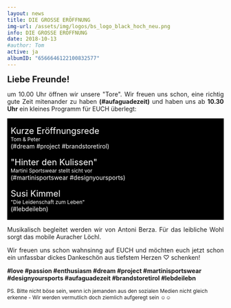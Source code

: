 ```yaml
---
layout: news
title: DIE GROSSE ERÖFFNUNG
img-url: /assets/img/logos/bs_logo_black_hoch_neu.png
info: DIE GROSSE ERÖFFNUNG
date: 2018-10-13
#author: Tom
active: ja
albumID: "6566646122100832577"
---
```

<b><span style="font-size:20px">Liebe Freunde!</span></b>

<p style="text-align: justify">um 10.00 Uhr öffnen wir unsere "Tore". Wir freuen uns schon, eine richtig gute
Zeit mitenander zu haben <b>(&#35;aufaguadezeit)</b> und haben uns ab <b>10.30 Uhr</b> ein kleines
Programm für EUCH überlegt:</p>

<div style="background-color:black; color:white; padding-left: 8px;padding-right: 8px;">
<br>
<span style="font-size: 20px">Kurze Eröffnungsrede</span>
<br>
<span style="font-size: 12px">Tom &amp; Peter</span>
<br>
(&#35;dream &#35;project &#35;brandstoretirol)
<br>
<br>
<span style="font-size: 20px">"Hinter den Kulissen"</span>
<br>
<span style="font-size: 12px">Martini Sportswear stellt sicht vor</span>
<br>
(&#35;martinisportswear &#35;designyoursports)
<br>
<br>
<span style="font-size: 20px">Susi Kimmel</span>
<br>
<span style="font-size: 12px">"Die Leidenschaft zum Leben"</span> 
<br>
(&#35;lebdeilebn)
<br>
<br>
</div>

<p style="text-align: justify">Musikalisch begleitet werden wir von Antoni Berza. Für das leibliche Wohl sorgt das mobile Auracher Löchl.</p>

<p style="text-align: justify">Wir freuen uns schon wahnsinng auf EUCH und möchten euch jetzt schon ein unfassbar dickes Dankeschön aus tiefstem Herzen &#9825; schenken!</p>

<b>&#35;love &#35;passion &#35;enthusiasm &#35;dream &#35;project &#35;martinisportswear &#35;designyoursports &#35;aufaguadezeit &#35;brandstoretirol &#35;lebdeilebn</b>

<p style="font-size: 12px"> PS. Bitte nicht böse sein, wenn ich jemanden aus den sozialen Medien nicht gleich erkenne - Wir werden vermutlich doch ziemlich aufgeregt sein &#9786;&#9786;</p>